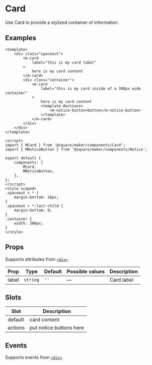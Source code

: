# Card

Use Card to provide a stylized container of information.



## Examples
```vue
<template>
	<div class="spaceout">
		<m-card
			label="this is my card label"
		>
			here is my card content
		</m-card>
		<div class="container">
			<m-card
				label="this is my card inside of a 300px wide container"
			>
				here is my card content
				<template #actions>
					<m-notice-button>button</m-notice-button>
				</template>
			</m-card>
		</div>
	</div>
</template>

<script>
import { MCard } from '@square/maker/components/Card';
import { MNoticeButton } from '@square/maker/components/Notice';

export default {
	components: {
		MCard,
		MNoticeButton,
	},
};
</script>
<style scoped>
.spaceout > * {
	margin-bottom: 16px;
}
.spaceout > *:last-child {
	margin-bottom: 0;
}
.container {
	width: 300px;
}
</style>
```

<!-- api-tables:start -->
## Props

Supports attributes from [`<div>`](https://developer.mozilla.org/en-US/docs/Web/HTML/Element/div).

| Prop  | Type     | Default | Possible values | Description |
| ----- | -------- | ------- | --------------- | ----------- |
| label | `string` | `''`    | —               | Card label  |


## Slots

| Slot    | Description             |
| ------- | ----------------------- |
| default | card content            |
| actions | put notice buttons here |


## Events

Supports events from [`<div>`](https://developer.mozilla.org/en-US/docs/Web/HTML/Element/div).
<!-- api-tables:end -->

